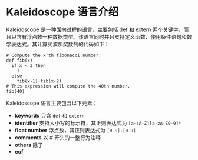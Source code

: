 # Kaleidoscope 语言介绍

Kaleidoscope 是一种面向过程的语言，主要包括 def 和 extern 两个关键字，而且只含有浮点数一种数据类型。该语言同时并且支持定义函数、使用条件语句和数学表达式。其计算斐波那契数列的代码如下：

```
# Compute the x'th fibonacci number.
def fib(x)
  if x < 3 then
    1
  else
    fib(x-1)+fib(x-2)
# This expression will compute the 40th number.
fib(40)
```


Kaleidoscope 语言主要包含以下元素：

- **keywords** 只含 `def` 和 `extern`
- **identifier** 支持大小写的标示符，其正则表达式为 `[a-zA-Z][a-zA-Z0-9]*`
- **float number** 浮点数，其正则表达式为 `[0-9].[0-9]`
- **comments** 以 # 开头的一整行为注释
- **others** 除了
- **eof**